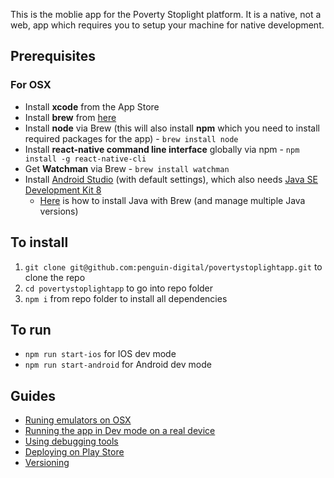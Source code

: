 This is the moblie app for the Poverty Stoplight platform. It is a native, not a web, app which requires you to setup your machine for native development.

## Prerequisites

### For OSX

- Install **xcode** from the App Store
- Install **brew** from [here](https://brew.sh)
- Install **node** via Brew (this will also install **npm** which you need to install required packages for the app) - `brew install node`
- Install **react-native command line interface** globally via npm - `npm install -g react-native-cli`
- Get **Watchman** via Brew - `brew install watchman`
- Install [Android Studio](https://developer.android.com/distribute/) (with default settings), which also needs [Java SE Development Kit 8](https://www.oracle.com/technetwork/java/javase/downloads/jdk8-downloads-2133151.html)
  - [Here](https://stackoverflow.com/a/47699905) is how to install Java with Brew (and manage multiple Java versions)

## To install

1.  `git clone git@github.com:penguin-digital/povertystoplightapp.git` to clone the repo
2.  `cd povertystoplightapp` to go into repo folder
3.  `npm i` from repo folder to install all dependencies

## To run

- `npm run start-ios` for IOS dev mode
- `npm run start-android` for Android dev mode

## Guides

- [Runing emulators on OSX](docs/emulator-osx.md)
- [Running the app in Dev mode on a real device](docs/run-on-device.md)
- [Using debugging tools](docs/debugging.md)
- [Deploying on Play Store](docs/deploying.md)
- [Versioning](docs/versioning.md)
